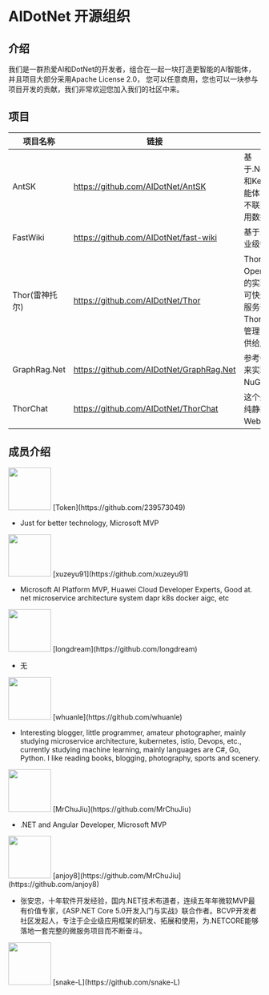 # AIDotNet 开源组织

## 介绍

我们是一群热爱AI和DotNet的开发者，组合在一起一块打造更智能的AI智能体，并且项目大部分采用Apache License 2.0， 您可以任意商用，您也可以一块参与项目开发的贡献，我们非常欢迎您加入我们的社区中来。

## 项目

| 项目名称 | 链接                                  | 描述                                                         |
| -------- | ------------------------------------- | ------------------------------------------------------------ |
| AntSK    | https://github.com/AIDotNet/AntSK     | 基于.Net8+AntBlazor+SemanticKernel 和KernelMemory 打造的AI知识库/智能体，支持本地离线AI大模型。可以不联网离线运行。支持aspire观测应用数据 |
| FastWiki | https://github.com/AIDotNet/fast-wiki | 基于.NET8+React+LobeUI实现的企业级智能客服知识库             |
| Thor(雷神托尔) | https://github.com/AIDotNet/Thor | Thor提供了大部分的AI模型兼容OpenAI的接口格式，并且将所有模型的实现单独成类库打包成SDK使用，可快速使用入门，也可以使用Thor的服务部署成独立的AI中转服务， 在Thor中提供了基本的用户管理和权限管理，并且支持多模型转换，以便提供给服务OpenAI的API风格。 |
| GraphRag.Net | https://github.com/AIDotNet/GraphRag.Net | 参考GraphRag使用 Semantic Kernel 来实现的dotnet版本，可以使用NuGet开箱即用集成到项目中 |
| ThorChat | https://github.com/AIDotNet/ThorChat | 这个是移植lobechat，将next替换成纯静态项目，后台使用.NET 8提供WebApi支持 |

## 成员介绍

<img height="85px" width="85px" src="https://avatars.githubusercontent.com/u/61819790?v=4" />
[Token](https://github.com/239573049)

- Just for better technology, Microsoft MVP

<img height="85px" width="85px" src="https://avatars.githubusercontent.com/u/26290929?v=4" />
[xuzeyu91](https://github.com/xuzeyu91)

-  Microsoft AI Platform MVP, Huawei Cloud Developer Experts, Good at. net microservice architecture system dapr k8s docker aigc, etc

<img height="85px" width="85px" src="https://avatars.githubusercontent.com/u/8108685?v=4" /> 
[longdream](https://github.com/longdream)

- 无

<img height="85px" width="85px" src="https://avatars.githubusercontent.com/u/2189761?v=4" /> 
[whuanle](https://github.com/whuanle)

- Interesting blogger, little programmer, amateur photographer, mainly studying microservice architecture, kubernetes, istio, Devops, etc., currently studying machine learning, mainly languages are C#, Go, Python. I like reading books, blogging, photography, sports and scenery.

<img height="85px" width="85px" src="https://avatars.githubusercontent.com/u/31230864?v=4" />
[MrChuJiu](https://github.com/MrChuJiu)

- .NET and Angular Developer, Microsoft MVP

<img height="85px" width="85px" src="https://avatars.githubusercontent.com/u/28941816?v=4" />
[anjoy8](https://github.com/MrChuJiu](https://github.com/anjoy8)

- 张安忠，十年软件开发经验，国内.NET技术布道者，连续五年年微软MVP最有价值专家，《ASP.NET Core 5.0开发入门与实战》联合作者。BCVP开发者社区发起人，专注于企业级应用框架的研发、拓展和使用，为.NETCORE能够落地一套完整的微服务项目而不断奋斗。

<img height="85px" width="85px" src="https://avatars.githubusercontent.com/u/49057777?v=4" />
[snake-L](https://github.com/snake-L)

